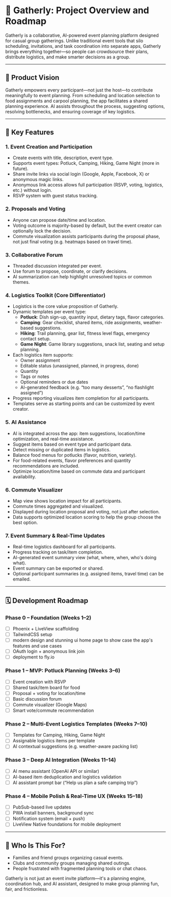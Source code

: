 # 📘 Gatherly: Project Overview and Roadmap

Gatherly is a collaborative, AI-powered event planning platform designed for casual group gatherings. Unlike traditional event tools that silo scheduling, invitations, and task coordination into separate apps, Gatherly brings everything together—so people can crowdsource their plans, distribute logistics, and make smarter decisions as a group.

---

## 🎯 Product Vision

Gatherly empowers every participant—not just the host—to contribute meaningfully to event planning. From scheduling and location selection to food assignments and carpool planning, the app facilitates a shared planning experience. AI assists throughout the process, suggesting options, resolving bottlenecks, and ensuring coverage of key logistics.

---

## 🧩 Key Features

### 1. Event Creation and Participation
- Create events with title, description, event type.
- Supports event types: Potluck, Camping, Hiking, Game Night (more in future).
- Share invite links via social login (Google, Apple, Facebook, X) or anonymous magic links.
- Anonymous link access allows full participation (RSVP, voting, logistics, etc.) without login.
- RSVP system with guest status tracking.

### 2. Proposals and Voting
- Anyone can propose date/time and location.
- Voting outcome is majority-based by default, but the event creator can optionally lock the decision.
- Commute visualization assists participants during the proposal phase, not just final voting (e.g. heatmaps based on travel time).

### 3. Collaborative Forum
- Threaded discussion integrated per event.
- Use forum to propose, coordinate, or clarify decisions.
- AI summarization can help highlight unresolved topics or common themes.

### 4. Logistics Toolkit (Core Differentiator)
- Logistics is the core value proposition of Gatherly.
- Dynamic templates per event type:
  - **Potluck**: Dish sign-up, quantity input, dietary tags, flavor categories.
  - **Camping**: Gear checklist, shared items, ride assignments, weather-based suggestions.
  - **Hiking**: Trail planning, gear list, fitness level flags, emergency contact setup.
  - **Game Night**: Game library suggestions, snack list, seating and setup planning.
- Each logistics item supports:
  - Owner assignment
  - Editable status (unassigned, planned, in progress, done)
  - Quantity
  - Tags or notes
  - Optional reminders or due dates
  - AI-generated feedback (e.g. “too many desserts”, “no flashlight assigned”)
- Progress reporting visualizes item completion for all participants.
- Templates serve as starting points and can be customized by event creator.

### 5. AI Assistance
- AI is integrated across the app: item suggestions, location/time optimization, and real-time assistance.
- Suggest items based on event type and participant data.
- Detect missing or duplicated items in logistics.
- Balance food menus for potlucks (flavor, nutrition, variety).
- For food-related events, flavor preferences and quantity recommendations are included.
- Optimize location/time based on commute data and participant availability.

### 6. Commute Visualizer
- Map view shows location impact for all participants.
- Commute times aggregated and visualized.
- Displayed during location proposal and voting, not just after selection.
- Data supports optimized location scoring to help the group choose the best option.

### 7. Event Summary & Real-Time Updates
- Real-time logistics dashboard for all participants.
- Progress tracking on task/item completion.
- AI-generated event summary view (what, where, when, who's doing what).
- Event summary can be exported or shared.
- Optional participant summaries (e.g. assigned items, travel time) can be emailed.

---

## 🗓️ Development Roadmap

### Phase 0 – Foundation (Weeks 1–2)
- [ ] Phoenix + LiveView scaffolding
- [ ] TailwindCSS setup
- [ ] modern design and stunning ui home page to show case the app's features and use cases
- [ ] OAuth login + anonymous link join
- [ ] deployment to fly.io

### Phase 1 – MVP: Potluck Planning (Weeks 3–6)
- [ ] Event creation with RSVP
- [ ] Shared task/item board for food
- [ ] Proposal + voting for location/time
- [ ] Basic discussion forum
- [ ] Commute visualizer (Google Maps)
- [ ] Smart vote/commute recommendation

### Phase 2 – Multi-Event Logistics Templates (Weeks 7–10)
- [ ] Templates for Camping, Hiking, Game Night
- [ ] Assignable logistics items per template
- [ ] AI contextual suggestions (e.g. weather-aware packing list)

### Phase 3 – Deep AI Integration (Weeks 11–14)
- [ ] AI menu assistant (OpenAI API or similar)
- [ ] AI-based item deduplication and logistics validation
- [ ] AI assistant prompt bar (“Help us plan a safe camping trip”)

### Phase 4 – Mobile Polish & Real-Time UX (Weeks 15–18)
- [ ] PubSub-based live updates
- [ ] PWA install banners, background sync
- [ ] Notification system (email + push)
- [ ] LiveView Native foundations for mobile deployment

---

## 👥 Who Is This For?

- Families and friend groups organizing casual events.
- Clubs and community groups managing shared outings.
- People frustrated with fragmented planning tools or chat chaos.

Gatherly is not just an event invite platform—it's a planning engine, coordination hub, and AI assistant, designed to make group planning fun, fair, and frictionless.
